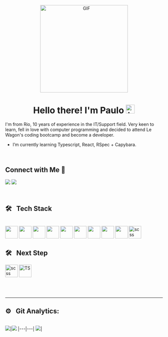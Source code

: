<p align="center">
<img alt="GIF" src="https://c.tenor.com/NOYF3f82b_gAAAAC/programmer.gif" height="280" />
 <p/>
<h1 align="center"> Hello there! I'm Paulo <img src="https://user-images.githubusercontent.com/1303154/88677602-1635ba80-d120-11ea-84d8-d263ba5fc3c0.gif" width="28px" alt="hi"></h1>

I'm from Rio, 10 years of experience in the IT/Support field. Very keen to learn, fell in love with computer programming and decided to attend Le Wagon's coding bootcamp and become a developer.


- I’m currently learning Typescript, React, RSpec + Capybara.

<br>

<h2> <strong> Connect with Me 🤝 &nbsp;</strong></h2>


[<img src="https://img.shields.io/badge/linkedin-%230077B5.svg?&style=for-the-badge&logo=linkedin&logoColor=white" />](https://www.linkedin.com/in/paulobazilio/)       <a href = "mailto:pvbazilio@gmail.com"><img src="https://img.shields.io/badge/-Gmail-%23333?style=for-the-badge&logo=gmail&logoColor=white" target="_blank"></a>

<br>

<h2><strong> 🛠 &nbsp; Tech Stack </strong></h2>

<br>

<img src="https://cdn.jsdelivr.net/gh/devicons/devicon/icons/rails/rails-original-wordmark.svg" width=40 /> 
<img src="https://cdn.jsdelivr.net/gh/devicons/devicon/icons/javascript/javascript-original.svg" width=40 /> 
<img src="https://cdn.jsdelivr.net/gh/devicons/devicon/icons/ruby/ruby-original-wordmark.svg" width=40 />  
<img src="https://cdn.jsdelivr.net/gh/devicons/devicon/icons/postgresql/postgresql-original-wordmark.svg" width=40 /> 
<img src="https://cdn.jsdelivr.net/gh/devicons/devicon/icons/html5/html5-original-wordmark.svg" width=40 /> 
<img src="https://cdn.jsdelivr.net/gh/devicons/devicon/icons/css3/css3-original-wordmark.svg" width=40 /> 
<img src="https://cdn.jsdelivr.net/gh/devicons/devicon/icons/bootstrap/bootstrap-original-wordmark.svg" width=40 /> 
<img src="https://cdn.jsdelivr.net/gh/devicons/devicon/icons/git/git-original.svg" width=40 /> 
<img src="https://cdn.jsdelivr.net/gh/devicons/devicon/icons/heroku/heroku-plain-wordmark.svg" width=40 /> 
<img src="https://cdn.jsdelivr.net/gh/devicons/devicon/icons/sass/sass-original.svg" alt="scss" width="40"/> 

<br>
<h2><strong> 🛠 &nbsp; Next Step </strong></h2>

<img src="https://cdn.jsdelivr.net/gh/devicons/devicon/icons/react/react-original.svg" alt="scss" width="40"/> 
<img src="https://cdn.jsdelivr.net/gh/devicons/devicon/icons/typescript/typescript-original.svg" alt="TS" width="40"/> 



          
<br><br>
<hr>

<h2><strong> ⚙️ &nbsp; Git Analytics: </strong></h2>

<br>
<img src="https://github-readme-stats.vercel.app/api?username=pvbazilio&&show_icons=true&count_private=true&theme=github_dark">|<img src="https://github-readme-streak-stats.herokuapp.com/?user=thiagocal&theme=blueberry_duo"/>
|---|---|
<img src="https://github-readme-stats.vercel.app/api/top-langs/?username=pvbazilio&layout=compact&theme=github_dark"/>|
